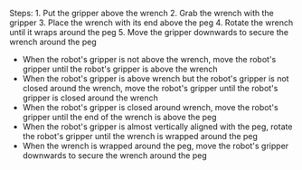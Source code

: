 

Steps:  1. Put the gripper above the wrench  2. Grab the wrench with the gripper  3. Place the wrench with its end above the peg  4. Rotate the wrench until it wraps around the peg  5. Move the gripper downwards to secure the wrench around the peg 
- When the robot's gripper is not above the wrench, move the robot's gripper until the robot's gripper is above the wrench
- When the robot's gripper is above wrench but the robot's gripper is not closed around the wrench, move the robot's gripper until the robot's gripper is closed around the wrench
- When the robot's gripper is closed around wrench, move the robot's gripper until the end of the wrench is above the peg
- When the robot's gripper is almost vertically aligned with the peg, rotate the robot's gripper until the wrench is wrapped around the peg
- When the wrench is wrapped around the peg, move the robot's gripper downwards to secure the wrench around the peg